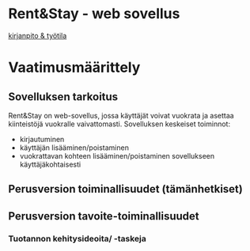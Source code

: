 # Rent&Stay - web sovellus

[kirjanpito & työtila](https://trello.com/invite/b/66dd979b69f8fe952329e9df/ATTIdecd3e46f5556f7fad0b770e17d14b7f159592A9/tikawebo)

# Vaatimusmäärittely

## Sovelluksen tarkoitus

Rent&Stay on web-sovellus, jossa käyttäjät voivat vuokrata ja asettaa kiinteistöjä vuokralle vaivattomasti.
Sovelluksen keskeiset toiminnot:

- kirjautuminen
- käyttäjän lisääminen/poistaminen
- vuokrattavan kohteen lisääminen/poistaminen sovellukseen käyttäjäkohtaisesti

## Perusversion toiminallisuudet (tämänhetkiset)

## Perusversion tavoite-toiminallisuudet

### Tuotannon kehitysideoita/ -taskeja
